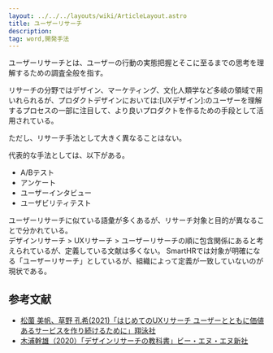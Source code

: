 ```yaml
---
layout: ../../../layouts/wiki/ArticleLayout.astro
title: ユーザーリサーチ
description:
tag: word,開発手法
---
```


ユーザーリサーチとは、ユーザーの行動の実態把握とそこに至るまでの思考を理解するための調査全般を指す。

リサーチの分野ではデザイン、マーケティング、文化人類学など多岐の領域で用いれられるが、プロダクトデザインにおいては:[UXデザイン]:のユーザーを理解するプロセスの一部に注目して、より良いプロダクトを作るための手段として活用されている。

ただし、リサーチ手法として大きく異なることはない。

代表的な手法としては、以下がある。
- A/Bテスト
- アンケート
- ユーザーインタビュー
- ユーザビリティテスト

ユーザーリサーチに似ている語彙が多くあるが、リサーチ対象と目的が異なることで分かれている。  
デザインリサーチ > UXリサーチ > ユーザーリサーチの順に包含関係にあると考えられているが、定義している文献は多くない。
SmartHRでは対象が明確になる「ユーザーリサーチ」としているが、組織によって定義が一致していないのが現状である。

## 参考文献
- [松薗 美帆、草野 孔希(2021)「はじめてのUXリサーチ ユーザーとともに価値あるサービスを作り続けるために」翔泳社](https://www.shoeisha.co.jp/book/detail/9784798172972)
- [木浦幹雄（2020）「デザインリサーチの教科書」ビー・エヌ・エヌ新社](http://www.bnn.co.jp/books/10700/)